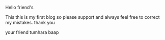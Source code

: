 Hello friend's

This this is my first blog so please support and always feel free to correct my mistakes.
thank you

your friend
tumhara baap
